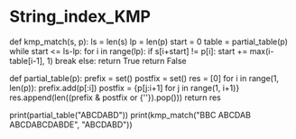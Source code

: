 # String_index_KMP

def kmp_match(s, p):
    ls = len(s)
    lp = len(p)
    start = 0
    table = partial_table(p)
    while start <= ls-lp:
        for i in range(lp):
            if s[i+start] != p[i]:
                start += max(i-table[i-1], 1)
                break
            else:
                return True
    return False


def partial_table(p):
    prefix = set()
    postfix = set()
    res = [0]
    for i in range(1, len(p)):
        prefix.add(p[:i])
        postfix = {p[j:i+1] for j in range(1, i+1)}
        res.append(len((prefix & postfix or {''}).pop()))
    return res
    
  
print(partial_table("ABCDABD"))
print(kmp_match("BBC ABCDAB ABCDABCDABDE", "ABCDABD"))

